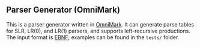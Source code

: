 ## Parser Generator (OmniMark)

This is a parser generator written in [OmniMark](http://developers.stilo.com/docs/html/index.htm).
It can generate parse tables for SLR, LR(0), and LR(1) parsers, and supports left-recursive productions.
The input format is [EBNF](https://en.wikipedia.org/wiki/Extended_Backus–Naur_form); examples can be found in the `tests/` folder. 
